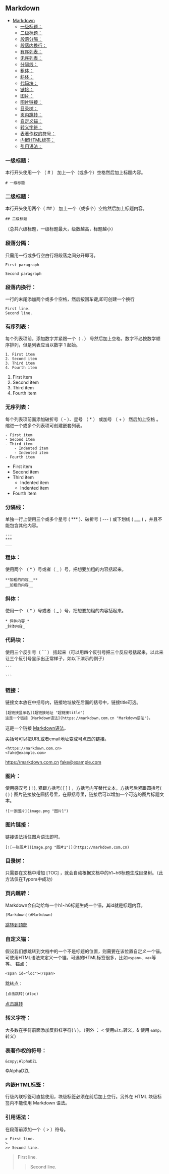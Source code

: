 ## Markdown
- [Markdown](#Markdown)
  - [一级标题：](#一级标题：)
  - [二级标题：](#二级标题：)
  - [段落分隔：](#段落分隔：)
  - [段落内换行：](#段落内换行：)
  - [有序列表：](#有序列表：)
  - [无序列表：](#无序列表：)
  - [分隔线：](#分隔线：)
  - [粗体：](#粗体：)
  - [斜体：](#斜体：)
  - [代码块：](#代码块：)
  - [链接：](#链接：)
  - [图片：](#图片：)
  - [图片链接：](#图片链接：)
  - [目录树：](#目录树：)
  - [页内跳转：](#页内跳转：)
  - [自定义锚：](#自定义锚：)
  - [转义字符：](#转义字符：)
  - [表著作权的符号：](#表著作权的符号：)
  - [内嵌HTML标签：](#内嵌HTML标签：)
  - [引用语法：](#引用语法：)

### 一级标题：
本行开头使用一个 （ # ） 加上一个（或多个）空格然后加上标题内容。

```
# 一级标题
```

### 二级标题：
本行开头使用两个（ ## ） 加上一个（或多个）空格然后加上标题内容。
```
## 二级标题
```
（总共六级标题，一级标题最大，级数越高，标题越小）

### 段落分隔：
只需用一行或多行空白行将段落之间分开即可。
```
First paragraph

Second paragraph
```
### 段落内换行：
一行的末尾添加两个或多个空格，然后按回车键,即可创建一个换行
```
First line.  
Second line.
```
### 有序列表：
每个列表项前，添加数字并紧跟一个（ . ） 号然后加上空格，数字不必按数学顺序排列，但是列表应当以数字 1 起始。
```
1. First item
2. Second item
3. Third item
4. Fourth item
```
1. First item
2. Second item
3. Third item
4. Fourth item
### 无序列表：
每个列表项前面添加破折号（ - ）、星号  （ * ） 或加号 （ + ） 然后加上空格 。缩进一个或多个列表项可创建嵌套列表。
```
- First item
- Second item
- Third item
    - Indented item
    - Indented item
- Fourth item
```
- First item
- Second item
- Third item
    - Indented item
    - Indented item
- Fourth item
### 分隔线：
单独一行上使用三个或多个星号 ( *** )、破折号 ( --- ) 或下划线 ( ___ ) ，并且不能包含其他内容。
```
---
***
___
```
### 粗体：
使用两个 （ * ）号或者（  _  ）号，把想要加粗的内容括起来。
```
**加粗的内容__**
__加粗的内容__
```
### 斜体：
使用一个 （ * ）号或者（  _  ）号，把想要加粗的内容括起来。
```
*_斜体内容_*
_斜体内容_
```
### 代码块：
使用三个反引号（ \`\`\` ） 括起来（可以用四个反引号把三个反应号括起来，以此来让三个反引号显示出正常样子，如以下演示的例子）
````
```

```
````

### 链接：
链接文本放在中括号内，链接地址放在后面的括号中，链接title可选。
```
[超链接显示名](超链接地址 "超链接title")
这是一个链接 [Markdown语法](https://markdown.com.cn "Markdown语法")。
```
这是一个链接 [Markdown语法](https://markdown.com.cn "最好的markdown教程")。

尖括号可以把URL或者email地址变成可点击的链接。
```
<https://markdown.com.cn>
<fake@example.com>
```
<https://markdown.com.cn>
<fake@example.com>

### 图片：
使用感叹号 ( ! ), 紧跟方括号( [ ] ) ，方括号内写替代文本，方括号后紧跟圆括号( ( ) ) 图片链接放在圆括号里，在原括号里，链接后可以增加一个可选的图片标题文本。
```
![一张图片](image.png "图片1")
```
### 图片链接：
链接语法括住图片语法即可。
```
[![一张图片](image.png "图片1")](https://markdown.com.cn)
```

### 目录树：
只需要在文档中增加 [TOC] ，就会自动根据文档中的h1~h6标题生成目录树。（此方法仅在Typora中成功）

### 页内跳转：

Markdown会自动给每一个h1~h6标题生成一个锚，其id就是标题内容。

```
[Markdown](#Markdown)
```
[跳转到顶部](#Markdown)

### 自定义锚：

假设我们想跳转到文档中的一个不是标题的位置，则需要在该位置自定义一个锚。可使用HTML语法来定义一个锚。可选的HTML标签很多，比如`<span>、<a>`等等。
锚点：
```
<span id="loc"></span>
```
<span id="loc"></span>
跳转点：

```
[点击跳转](#loc)
```
[点击跳转](#loc)


### 转义字符：
大多数在字符前面添加反斜杠字符( \ )。（例外 ：  <  使用`&lt;`转义，&  使用 `&amp;`转义）

### 表著作权的符号：
```
&copy;AlphaDZL
```
&copy;AlphaDZL

### 内嵌HTML标签：

行级內联标签可直接使用，块级标签必须在前后加上空行。另外在 HTML 块级标签内不能使用 Markdown 语法。

### 引用语法：
在段落前添加一个（  >  ）符号。
```
> First line.
>
>> Second line.
```
> First line.
>
>> Second line.

